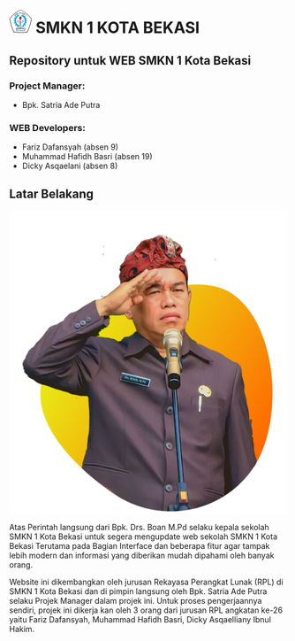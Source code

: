 

# <img src="/code/image/smkn-logo.png"/> SMKN 1 KOTA BEKASI

## **Repository untuk WEB SMKN 1 Kota Bekasi**

### Project Manager:
* Bpk. Satria Ade Putra 
### WEB Developers:
* Fariz Dafansyah (absen 9)
* Muhammad Hafidh Basri (absen 19)
* Dicky Asqaelani (absen 8)
## **Latar Belakang**

<img src="code/image/bpk-boan.png" />

Atas Perintah langsung dari Bpk. Drs. Boan M.Pd selaku kepala sekolah SMKN 1 Kota Bekasi untuk segera mengupdate web sekolah SMKN 1 Kota Bekasi Terutama pada Bagian Interface dan beberapa fitur agar tampak lebih modern dan informasi yang diberikan mudah dipahami oleh banyak orang.

Website ini dikembangkan oleh jurusan Rekayasa Perangkat Lunak (RPL) di SMKN 1 Kota Bekasi dan di pimpin langsung oleh Bpk. Satria Ade Putra selaku Projek Manager dalam projek ini. Untuk proses pengerjaannya sendiri, projek ini dikerja kan oleh 3 orang dari jurusan RPL angkatan ke-26 yaitu Fariz Dafansyah, Muhammad Hafidh Basri, Dicky Asqaelliany Ibnul Hakim.